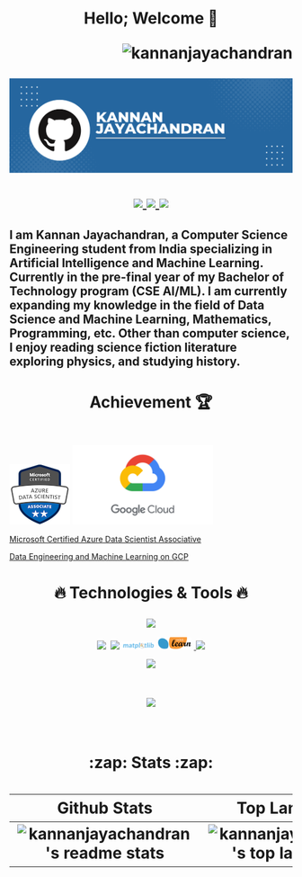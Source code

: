 <h1 align="center">
    
Hello; Welcome 👋
    
    
    
<p align="right">
 <img src="https://komarev.com/ghpvc/?username=kannanjayachandran&label=Profile%20views&color=0e75b6&style=flat"alt="kannanjayachandran"/> </p>
 
 ![](./Header.png)

<p align="center">
  <a href="https://twitter.com/kannanj362">
  <img src="https://skillicons.dev/icons?i=twitter" width="4%"/>
    <a href="https://www.linkedin.com/in/kannan-j-976502223/">
    <img src="https://skillicons.dev/icons?i=linkedin" width="4%"/>
    <a href="https://www.instagram.com/kannan.jayachandran/">
    <img src="https://skillicons.dev/icons?i=instagram" width="4%"/>
  </a>
</p>

</h1>

<h2 align="left">

I am Kannan Jayachandran, a Computer Science Engineering student from India specializing in Artificial Intelligence and Machine Learning. Currently in the pre-final year of my Bachelor of Technology program (**CSE AI/ML**). I am currently expanding my knowledge in the field of Data Science and Machine Learning, Mathematics, Programming, etc. Other than computer science, I enjoy reading science fiction literature exploring physics, and studying history.



</h2>  

<h1 align="center"> Achievement 🏆 </h1>

<br />
    
![](./MCerti.png)
<img src="./gcp.png" width="250">
    
[Microsoft Certified Azure Data Scientist Associative](https://www.credly.com/badges/326e81e7-08bd-4059-8029-79bcae461534/public_url)
    
[Data Engineering and Machine Learning on GCP](https://coursera.org/share/720afb1a2a850ced564f75aab7f1a945)
  

<h1 align="center" >

:fire: Technologies & Tools :fire:

</h1>

<div align="center" class="tools">

 <p align="center">

 <p align="center">
  <a href="https://github.com/kannanjayachandran">
    <img src="https://skillicons.dev/icons?i=python,java,c,cpp,go,r,js,ts" />
  </a>
</p>

    
 <p align="center">
     
[<img src="https://github.com/get-icon/geticon/blob/master/icons/numpy-icon.svg" width="5%"/>](https://numpy.org/doc/)
&nbsp;[<img src="https://raw.githubusercontent.com/get-icon/geticon/master/icons/pandas-icon.svg" width="4%"/>](https://pandas.pydata.org/)&nbsp;[<img src="./logo_dark.svg" width="12%"/>](https://matplotlib.org/stable/)&nbsp;[<img src="./scikit-learn-logo-small.png" width="12%"/>](https://scikit-learn.org/stable/)&nbsp;<a href="https://github.com/kannanjayachandran">
    <img src="https://skillicons.dev/icons?i=pytorch,tensorflow" />
  </a>

</p>

<p align="center">
  <a href="https://github.com/kannanjayachandran">
    <img src="https://skillicons.dev/icons?i=html,css,bootstrap,flask,nodejs" />
  </a>
</p>

<h1 align="center">
  <a href="https://github.com/kannanjayachandran">
    <img src="https://skillicons.dev/icons?i=git,linux,azure,gcp,vim" />
  </a>
  

</div>

 <br>

 <h1 align="center">
:zap: Stats  :zap:

 </h1>

 <h1 align="center">

| Github Stats | Top Languages |
| --- | --- |
| ![kannanjayachandran's readme stats](https://github-readme-stats.vercel.app/api?username=kannanjayachandran&include_all_commits=true&theme=radical&count_private=true&show_icons=true) | ![kannanjayachandran's top languages](https://github-readme-stats.vercel.app/api/top-langs/?username=kannanjayachandran&hide=CSS,HTML,jupyter%20notebook,c&langs_count=20&show_icons=true&title_color=f6c32c&icon_color=f6c32c&text_color=9f9f9f&bg_color=151515&count_private=true&layout=compact&card_width=400)|


</h1>
